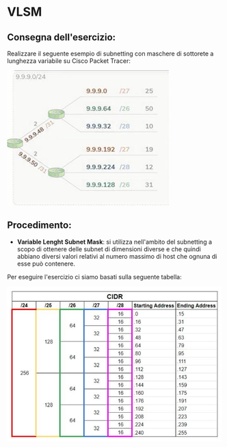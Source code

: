 # VLSM

## Consegna dell'esercizio:
Realizzare il seguente esempio di subnetting con maschere di sottorete a lunghezza variabile su Cisco Packet Tracer:

<img src="images/consegna esercizio.png" alt="Consegna esercizio">

## Procedimento:
- **Variable Lenght Subnet Mask**: si utilizza nell'ambito del subnetting a scopo di ottenere delle subnet di dimensioni diverse e che quindi abbiano diversi valori relativi al numero massimo di host che ognuna di esse può contenere.

Per eseguire l'esercizio ci siamo basati sulla seguente tabella:

<img src="images/Tabella CIDR.png" alt="Tabella CIDR">
